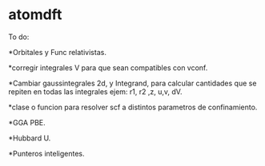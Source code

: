 # atomdft

To do:

*Orbitales y Func relativistas.

*corregir integrales V para que sean compatibles con vconf.

*Cambiar gaussintegrales 2d, y Integrand, para calcular cantidades que se repiten en todas las integrales ejem: r1, r2 ,z, u,v, dV.

*clase o funcion para resolver scf a distintos parametros de confinamiento.

*GGA PBE.

*Hubbard U.

*Punteros inteligentes.
